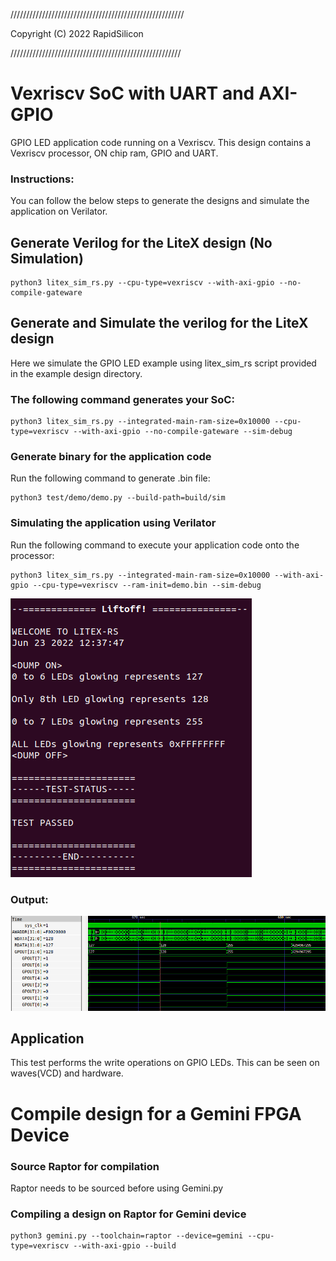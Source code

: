 ///////////////////////////////////////////////////////

Copyright (C) 2022 RapidSilicon

//////////////////////////////////////////////////////

# Vexriscv SoC with UART and AXI-GPIO
GPIO LED application code running on a Vexriscv. This design contains a Vexriscv processor, ON chip ram, GPIO and UART.

### Instructions:
You can follow the below steps to generate the designs and simulate the application on Verilator.


## Generate Verilog for the LiteX design (No Simulation)

```
python3 litex_sim_rs.py --cpu-type=vexriscv --with-axi-gpio --no-compile-gateware
```

## Generate and Simulate the verilog for the LiteX design
Here we simulate the GPIO LED example using litex_sim_rs script provided in the example design directory.

### The following command generates your SoC:
```
python3 litex_sim_rs.py --integrated-main-ram-size=0x10000 --cpu-type=vexriscv --with-axi-gpio --no-compile-gateware --sim-debug
```

### Generate binary for the application code

Run the following command to generate .bin file:
```
python3 test/demo/demo.py --build-path=build/sim
```
### Simulating the application using Verilator

Run the following command to execute your application code onto the processor:
```
python3 litex_sim_rs.py --integrated-main-ram-size=0x10000 --with-axi-gpio --cpu-type=vexriscv --ram-init=demo.bin --sim-debug
```

![gpio_hard.png](./../../docs/gpio_hard.png)



### Output:
![gpio_out.png](./../../docs/gpio_out.png)


## Application
This test performs the write operations on GPIO LEDs. This can be seen on waves(VCD) and hardware.

# Compile design for a Gemini FPGA Device

### Source Raptor for compilation

Raptor needs to be sourced before using Gemini.py

### Compiling a design on Raptor for Gemini device

```
python3 gemini.py --toolchain=raptor --device=gemini --cpu-type=vexriscv --with-axi-gpio --build
```


